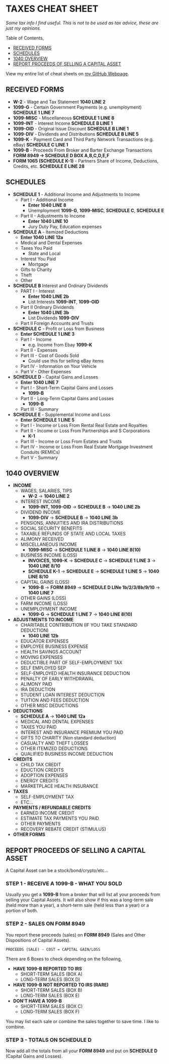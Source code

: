 # TAXES CHEAT SHEET

_Some tax info I find useful.
This is not to be used as tax advice, these are just my opinions._

Table of Contents,

* [RECEIVED FORMS](https://github.com/JeffDeCola/my-cheat-sheets/tree/master/other/random-things/taxes-cheat-sheet#received-forms)
* [SCHEDULES](https://github.com/JeffDeCola/my-cheat-sheets/tree/master/other/random-things/taxes-cheat-sheet#schedules)
* [1040 OVERVIEW](https://github.com/JeffDeCola/my-cheat-sheets/tree/master/other/random-things/taxes-cheat-sheet#1040-overview)
* [REPORT PROCEEDS OF SELLING A CAPITAL ASSET](https://github.com/JeffDeCola/my-cheat-sheets/tree/master/other/random-things/taxes-cheat-sheet#report-proceeds-of-selling-a-capital-asset)

View my entire list of cheat sheets on
[my GitHub Webpage](https://jeffdecola.github.io/my-cheat-sheets/).

## RECEIVED FORMS

* **W-2** - Wage and Tax Statement **1040 LINE 2**
* **1099-G** - Certain Government Payments (e.g. unemployment) **SCHEDULE 1 LINE 7**
* **1099-MISC** - Miscellaneous **SCHEDULE 1 LINE 8**
* **1099-INT** - Interest Income **SCHEDULE B LINE 1**
* **1099-OID** - Original Issue Discount **SCHEDULE B LINE 1**
* **1099-DIV** - Dividends and Distributions **SCHEDULE B LINE 5**
* **1099-K** - Payment Card and Third Party Network Transactions (e.g. eBay) **SCHEDULE C LINE 1**
* **1099-B** - Proceeds From Broker and Barter Exchange Transactions **FORM 8949 -> SCHEDULE D BOX A,B,C,D,E,F**
* **FORM 1065 (SCHEDULE K-1)** - Partners Share of Income, Deductions, Credits, etc. **SCHEDULE E LINE 28**

## SCHEDULES

* **SCHEDULE 1** - Additional Income and Adjustments to Income
  * Part I - Additional Income
    * **Enter 1040 LINE 8**
    * Unemployment **1099-G**, **1099-MISC**, **SCHEDULE C**, **SCHEDULE E**
  * Part II - Adjustments to Income
    * **Enter 1040 LINE 10**
    * Jury Duty Pay, Education expenses
* **SCHEDULE A** - Itemized Deductions
  * **Enter 1040 LINE 12a**
  * Medical and Dental Expenses
  * Taxes You Paid
    * State and Local
  * Interest You Paid
    * Mortgage
  * Gifts to Charity
  * Theft
  * Other
* **SCHEDULE B** Interest and Ordinary Dividends
  * PART I - Interest
    * **Enter 1040 LINE 2b**
    * List Interests **1099-INT**, **1099-OID**
  * Part II Ordinary Dividends
    * **Enter 1040 LINE 3b**
    * List Dividends **1099-DIV**
  * Part II Foreign Accounts and Trusts
* **SCHEDULE C** - Profit or Loss from Business
  * **Enter SCHEDULE 1 LINE 3**
  * Part I - Income
    * e.g. Income from Ebay **1099-K**
  * Part II - Expenses
  * Part III - Cost of Goods Sold
    * Could use this for selling eBay items
  * Part IV - Information on Your Vehicle
  * Part V - Other Expenses
* **SCHEDULE D** - Capital Gains and Losses
  * **Enter 1040 LINE 7**
  * Part I - Short-Term Capital Gains and Losses
    * **1099-B**
  * Part II - Long-Term Capital Gains and Losses
    * **1099-B**
  * Part III - Summary
* **SCHEDULE E** - Supplemental Income and Loss
  * **Enter SCHEDULE 1 LINE 5**
  * Part I - Income or Loss From Rental Real Estate and Royalties
  * Part II - Income or Loss From Partnerships and S Corporations
    * **K-1**
  * Part III - Income or Loss From Estates and Trusts
  * Part IV - Income or Loss From Real Estate Mortgage Investment Conduits (REMICs)
  * Part V - Summary

## 1040 OVERVIEW

* **INCOME**
  * WAGES, SALARIES, TIPS
    * **W-2** -> **1040 LINE 2**
  * INTEREST INCOME
    * **1099-INT, 1099-OID** -> **SCHEDULE B** -> **1040 LINE 2b**
  * DIVIDEND INCOME
    * **1099-DIV** -> **SCHEDULE B** -> **1040 LINE 3b**
  * PENSIONS, ANNUITIES AND IRA DISTRIBUTIONS
  * SOCIAL SECURITY BENEFITS
  * TAXABLE REFUNDS OF STATE AND LOCAL TAXES
  * ALIMONY RECEIVED
  * MISCELLANEOUS INCOME
    * **1099-MISC** -> **SCHEDULE 1 LINE 8** -> **1040 LINE 8(10)**
  * BUSINESS INCOME (LOSS)
    * **INVOICES, 1099-K** -> **SCHEDULE C** -> **SCHEDULE 1 LINE 3** -> **1040 LINE 8/10**
    * **SCHEDULE K-1** -> **SCHEDULE E** -> **SCHEDULE 1 LINE 5** -> **1040 LINE 8/10**
  * CAPITAL GAINS (LOSS)
    * **1099-B** -> **FORM 8949** -> **SCHEDULE D LINe 1b/2/3/8b/9/10** -> **1040 LINE 7**
  * OTHER GAINS (LOSS)
  * FARM INCOME (LOSS)
  * UNEMPLOYMENT INCOME
    * **1099-G** -> **SCHEDULE 1 LINE 7** -> **1040 LINE 8(10)**
* **ADJUSTMENTS TO INCOME**
  * CHARITABLE CONTRIBUTION (IF YOU TAKE STANDARD DEDUCTION)
    * **1040 LINE 12b**
  * EDUCATOR EXPENSES
  * EMPLOYEE BUSINESS EXPENSE
  * HEALTH SAVINGS ACCOUNT
  * MOVING EXPENSES
  * DEDUCTIBLE PART OF SELF-EMPLOYMENT TAX
  * SELF EMPLOYED SEP
  * SELF-EMPLOYED HEALTH INSURANCE DEDUCTION
  * PENALTY OF EARLY WITHDRAWAL
  * ALIMONY PAID
  * IRA DEDUCTION
  * STUDENT LOAN INTEREST DEDUCTION
  * TUITION AND FEES DEDUCTION
  * OTHER MISC DEDUCTIONS
* **DEDUCTIONS**
  * **SCHEDULE A** -> **1040 LINE 12a**
  * MEDICAL AND DENTAL EXPENSES
  * TAXES YOU PAID
  * INTEREST AND INSURANCE PREMIUM YOU PAID
  * GIFTS TO CHARITY (Non standard deduction)
  * CASUALTY AND THEFT LOSSES
  * OTHER ITEMIZED DEDUCTIONS
  * QUALIFIED BUSINESS INCOME DEDUCTION
* **CREDITS**
  * CHILD TAX CREDIT
  * EDUCTION CREDITS
  * ADOPTION EXPENSES
  * ENERGY CREDITS
  * MARKETPLACE HEALTH INSURANCE
* **TAXES**
  * SELF-EMPLOYMENT TAX
  * ETC...
* **PAYMENTS / REFUNDABLE CREDITS**
  * EARNED INCOME CREDIT
  * ESTIMATE TAX PAYMENTS YOU PAID
  * OTHER PAYMENTS
  * RECOVERY REBATE CREDIT (STIMULUS)
* **OTHER FORMS**

## REPORT PROCEEDS OF SELLING A CAPITAL ASSET

A Capital Asset can be a stock/bond/crypto/etc...

### STEP 1 - RECEIVE A 1099-B - WHAT YOU SOLD

Usually you get a **1099-B** from a broker that will list all your proceeds
from selling your Capital Assets.
It will also show if this was a long-term sale (held more than a year),
a short-term sale (held less than a year) or a portion of both.

### STEP 2 - SALES ON FORM 8949

You report these proceeds (sales) on
**FORM 8949** (Sales and Other Dispositions of Capital Assets).

```text
PROCEEDS (SALE) - COST = CAPITAL GAIN/LOSS
```

There are 6 Boxes to check depending on the following,

* **HAVE 1099-B REPORTED TO IRS**
  * SHORT-TERM SALES (BOX A)
  * LONG-TERM SALES (BOX D)
* **HAVE 1099-B NOT REPORTED TO IRS (RARE)**
  * SHORT-TERM SALES (BOX B)
  * LONG-TERM SALES (BOX E)
* **DON'T HAVE A 1099-B**
  * SHORT-TERM SALES (BOX C)
  * LONG-TERM SALES (BOX F)

You may list each sale or combine the sales together to save time.
I like to combine.

### STEP 3 - TOTALS ON SCHEDULE D

Now add all the totals from all your **FORM 8949** and put on
**SCHEDULE D** (Capital Gains and Losses).
